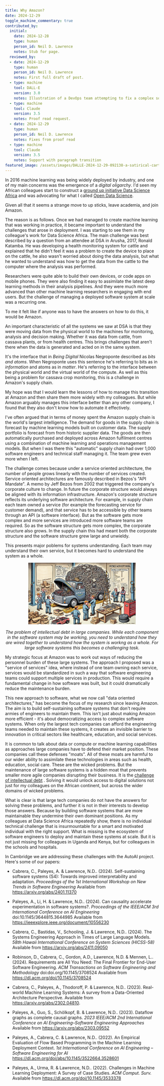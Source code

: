 ```yaml
---
title: Why Amazon?
date: 2024-12-29
toggle_machine_commentary: true
contributed_by:
  initial:
    date: 2024-12-28
    type: human
    person_id: Neil D. Lawrence
    notes: Stub for page.
  reviewed_by:
  - date: 2024-12-29
    type: human
    person_id: Neil D. Lawrence
    notes: First full draft of post.
  - type: machine
    tool: DALL-E
    version: 3.0
    notes: Illustration of a DevOps team attempting to fix a complex software system in the form of an Amazon truck with complex maintenance manuals. 
  - type: machine
    tool: Claude
    version: 3.5
    notes: Proof read request.
  - date: 2024-12-29
    type: human
    person_id: Neil D. Lawrence
    notes: Fixes from proof read
  - type: machine
    tool: Claude
    version: 3.5
    notes: Support with paragraph transition
featured_image: /assets/images/DALLE-2024-12-29-092138-a-satirical-cartoon-picturing-amazon-as-a-broken-down-vehicle-in-a-repair-garage-the-vehicle-resembles-a-hybrid-between-a-massive-delivery-truck-and.webp
---
```


In 2016 machine learning was being widely deployed by industry, and one of my main concerns was the emergence of a *digital oligarchy*. I'd seen my African colleagues start to construct a [ground up initiative Data Science Africa](/initiatives/data-science-africa-ii) and was advocating for what I called [Open Data Science](/archive/open-data-science-initiative/).

Given all that it seems a strange move to up sticks, leave academia, and join Amazon.

The reason is as follows. Once we had managed to create machine learning that was working in practice, it became important to understand the challenges that arose in deployment. I was starting to see them in my colleague's work for Data Science Africa. The main challenge was best described by a question from an attendee at DSA in Arusha, 2017, Ronald Katamba. He was developing a health monitoring system for cattle and explained that he didn't feel it was a problem to create the device to place on the cattle, he also wasn't worried about doing the data analysis, but what he wanted to understand was how to get the data from the cattle to the computer where the analysis was performed.

Researchers were quite able to build their own devices, or code apps on mobile phones. They were also finding it easy to assimilate the latest deep learning methods in their analysis pipelines. And they were much more advanced than other machine learning researchers in engaging with end users. But the challenge of managing a deployed software system at scale was a recurring one.

To me it felt like if anyone was to have the answers on how to do this, it would be Amazon. 

An important characteristic of all the systems we saw at DSA is that they were moving data from the physical world to the machines for monitoring, analysis and decision making. Whether it was data from cattle, from cassava plants, or from health centres. This brings challenges that aren't there when the data is generated and acted on in the same system. 

It's the interface that in *Being Digital* Nicolas Negroponte described as *bits and atoms*. When Negroponte uses this sentence he's referring to bits as in *information* and atoms as in *matter*. He's referring to the interface between the physical world and the virtual world of the compute. As well as this being a problem for cassava crop monitoring, this is a challenge in Amazon's supply chain.

My hope was that I would learn the lessons of how to manage this transition at Amazon and then share them more widely with my colleagues. But while Amazon arguably manages this interface better than any other company, I found that they also don't know how to automate it effectively.

I've often argued that in terms of money spent the Amazon supply chain is the world's largest intelligence. The demand for goods in the supply chain is forecast by machine learning models built on customer data. The supply portfolio is forecast from from historic supplier data. The goods are then automatically purchased and deployed across Amazon fulfilment centres using a combination of machine learning and operations management models. But when I was there this "automatic" supply chain had over 1,000 software engineers and technical staff managing it. The team grew even more when I left. 


The challenge comes because under a service oriented architecture, the number of people grows linearly with the number of services created. Service oriented architectures are famously described in Bezos's "API Mandate". A memo by Jeff Bezos from 2002 that triggered the company's corporate culture to change. In future the corporate structure would always be aligned with its information infrastructure. Amazon's corporate structure reflects its underlying software architecture. For example, in supply chain each team  owned a service (for example the forecasting service for customer demand), and that service has to be accessible by other teams through an API (a software interface). But as the software gets more complex and more services are introduced more software teams are required. So as the software structure gets more complex, the corporate structure also grows. In the supply chain this had meant both the corporate structure and the software structure grew large and unwieldy. 

This presents major poblems for systems understanding. Each team may understand their own service, but it becomes hard to understand the system as a whole.

<center>

<img src="/assets/images/DALLE-2024-12-29-092138-a-satirical-cartoon-picturing-amazon-as-a-broken-down-vehicle-in-a-repair-garage-the-vehicle-resembles-a-hybrid-between-a-massive-delivery-truck-and.webp" alt="Satirical cartoon of an Amazon Ops team inspecting the supply chain software in an effort to try and solve a problem." width="70%">

<i>The problem of intellectual debt in large companies. While each component in the software system may be working, you need to understand how they are wired together to understand how the system is workng as a whole. For large software systems this becomes a challenging task.</i> 
</center>


My strategic focus at Amazon was to work out ways of reducing the personnel burden of these large systems. The approach I proposed was a "service of services" idea, where instead of one team owning each service, services would be standardized in such a way that software engineering teams could support multiple services in production. This would require a fundamental change in how software was built, but it could dramatically reduce the maintenance burden.

This new approach to software, what we now call "data oriented architectures," has become the focus of my research since leaving Amazon. The aim is to build self-sustaining software systems that don't require armies of engineers to maintain them. This isn't just about making Amazon more efficient - it's about democratizing access to complex software systems. When only the largest tech companies can afford the engineering teams needed to maintain these systems, it creates an invisible barrier to innovation in critical sectors like healthcare, education, and social services.

It is common to talk about data or compute or machine learning capabilities as approaches large companies have to defend their market position. These companies call these defenses "moats". All of these moats are harmful to our wider ability to assimilate these technologies in areas such as health, education, social care. These are the wicked problems. But the maintenance of large software systems is a hidden moat that prevents smaller more agile companies disrupting their business. It is the [challenge of intellectual debt](/reflections/the-great-ai-fallacy/) . Solving it would unlock access to digital solutions not just for my colleagues on the African continent, but across the wider domains of wicked problems.

What is clear is that large tech companies do not have the answers for solving these problems, and further it is not in their interests to develop those answers. Because by building software systems that are more maintainable they undermine their own dominant positions. As my colleagues at Data Science Africa repeatedly show, there is no individual technical challenge that is insurmountable for a smart and motivated individual with the right support. What is missing is the ecosystem of software engineers to deploy and maintain these systems at scale. But it is not just missing for colleagues in Uganda and Kenya, but for colleagues in the schools and hospitals.

In Cambridge we are addressing these challenges with the AutoAI project. Here's some of our papers:

* Cabrera, C., Paleyes, A. &amp; Lawrence, N.D.. (2024). Self-sustaining software systems (S4): Towards improved interpretability and adaptation. <i>Proceedings of the 1st International Workshop on New Trends in Software Engineering</i> Available from <https://arxiv.org/abs/2401.11370>

* Paleyes, A., Li, H. &amp; Lawrence, N.D.. (2024). Can causality accelerate experimentation in software systems?. <i>Proceedings of the IEEE/ACM 3rd International Conference on AI Engineering</i> doi:10.1145/3644815.3644985 Available from <https://ieeexplore.ieee.org/document/10556230>

* Cabrera, C., Bastidas, V., Schooling, J. &amp; Lawrence, N.D.. (2024). The Systems Engineering Approach in Times of Large Language Models. <i>58th Hawaii International Conference on System Sciences (HICSS-58)</i> Available from <https://arxiv.org/abs/2411.09050>

* Robinson, D., Cabrera, C., Gordon, A.D., Lawrence, N.D. &amp; Mennen, L.. (2024). Requirements are All You Need: The Final Frontier for End-User Software Engineering. <i>ACM Transactions on Software Engineering and Methodology</i> doi:doi.org/10.1145/3708524 Available from <https://dl.acm.org/doi/10.1145/3708524>

* Cabrera, C., Paleyes, A., Thodoroff, P. &amp; Lawrence, N.D.. (2023). Real-world Machine Learning Systems: A survey from a Data-Oriented Architecture Perspective.  Available from <https://arxiv.org/abs/2302.04810>.

* Paleyes, A., Guo, S., Schölkopf, B. &amp; Lawrence, N.D.. (2023). Dataflow graphs as complete causal graphs. <i>2023 IEEE/ACM 2nd International Conference on AI Engineering–Software Engineering Approaches</i> Available from <https://arxiv.org/abs/2303.09552>

* Paleyes, A., Cabrera, C. &amp; Lawrence, N.D.. (2022). An Empirical Evaluation of Flow Based Programming in the Machine Learning Deployment Context. <i>1st International Conference on AI Engineering – Software Engineering for AI</i> <https://dl.acm.org/doi/abs/10.1145/3522664.3528601>

* Paleyes, A., Urma, R. &amp; Lawrence, N.D.. (2022). Challenges in Machine Learning Deployment: A Survey of Case Studies. <i>ACM Comput. Surv.</i> Available from <https://dl.acm.org/doi/10.1145/3533378>
















